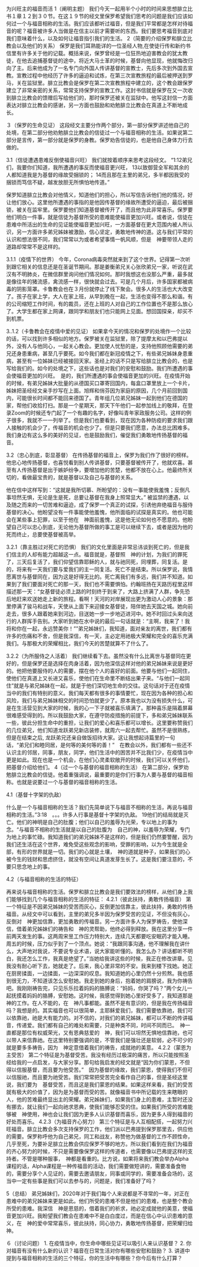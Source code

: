 为兴旺主的福音而活
1（阐明主题）
我们今天一起用半个小时的时间来思想腓立比书１章１２到３０节。在这１９节的经文里保罗希望我们思考的问题是我们应该如何过一个与福音相称的生活。我们应该都听过福音，但是我们平常都是怎样对待福音的呢？福音被许多人当做是在信主以前才需要听的东西。我们要思考福音到底对我们意味着什么，以及如何让福音指引我们的生活。
2（简要的介绍保罗和腓立比教会以及他们的关系）
保罗是我们耳熟能详的一位圣经人物,在使徒行传和新约书信里有许多关于他的记载。概括来说，保罗曾经是一位狂热地迫害教会的犹太教徒，在他去追捕基督徒的途中，将近大马士革的时候，基督向他显现，他就悔改归向了主。后来他成为了一名专门向外国人传讲基督的宣教士，先后多次到外国去宣教。宣教过程中他经历了许多的逼迫和试炼，在第三次宣教旅程的最后被押送到罗马，关在监狱里。腓立比教会是保罗在第二次宣教旅程中建立的，这个教会跟保罗建立了非常亲密的关系，常常支持保罗的宣教工作。这封书信就是保罗在又一次收到腓立比教会的馈赠后写给他们的，那时保罗还被关在监狱中。他写这封信一方面表达对腓立比教会的感谢，另一方面也鼓励和劝勉腓立比教会在真道上不断地成长。

３（保罗的生命见证）
这段经文主要分作两个部分，第一部分保罗讲述他自己的处境，在第二部分他劝勉腓立比教会的信徒过一个与福音相称的生活。如果说第二部分是言传，第一部分就是保罗的身教。保罗劝告信徒的，也是他自己身体力行去做的。

3.1（信徒遭遇患难反倒使福音兴旺）
我们就按着顺序来思考这段经文。
“1:12弟兄们，我要你们知道，我所遭遇的事反而使福音更兴旺， 13以致御营全军和其余的人都知道我是为基督的缘故受捆锁的； 14而且那在主里的弟兄，多半都因我受的捆锁而笃信不疑，越发放胆无所惧怕地传道。”

保罗知道腓立比教会对他情义，知道他们的担心，所以写信告诉他们他的情况，好让他们放心。这里他所遭遇的事指的是他因传基督的缘故所遭受的逼迫，最后被捆锁，被关在监牢里。保罗要他们知道基督被传开了，而且他为此非常喜乐。保罗要他们明白一件事，就是信徒为基督所受的患难能使福音更加兴旺。或者说，信徒在患难中所活出的生命的见证能使福音更加兴旺，一方面基督在更大范围内被人所认识，另一方面许多弟兄姊妹被激励，信心坚定，勇敢地传神的道。这与我们平常的认识和想法很不同，我们常常以为或者希望事情一帆风顺，但是　神要带领人走的道路却常常不是这样的。

3.1.1（疫情下的世界）
今年，Corona病毒突然就来到了这个世界。记得第一次听到跟它相关的信息还是在圣诞节期间。那是姜衡弟兄关心张欣弟兄一家，听说在武汉有不明肺炎，在微信群里询问他们情况如何。那时我想这也没那么严重，最多就是像往年的猪流感，禽流感一样，很快就会过去。可是几个月后，许多国家都被病毒的阴影笼罩。卡鲁教会也在３月份就停止了线下聚会。很多人的生活也大大改变了。孩子在家上学，大人在家上班，从早到晚在一起，生活也变得不那么和谐。有的公司缩短工作时间，有的裁员，还在上班的人对自己的工作位置也不是那么放心了。大学生都在家上网课，跟同学和朋友们也只能网上见面。想回国探亲，却买不到机票。

3..1.2（卡鲁教会在疫情中爱的见证）
如果拿今天的情况和保罗的处境作一个比较的话，可以找到许多相似的地方。保罗被关在监狱里，除了提摩太和以巴弗提以外，没有人与他同心，一起关心教会。更加使人忧愁的是，支持他照顾他需要的弟兄还身患重病，甚至几乎要死。如今我们都在新冠疫情之下，有些弟兄姊妹身患重病，甚至有一位姊妹已经被接回天家。圣经上的话不只是写给腓立比教会的，也是写给我们的。如今的处境之下，这些话也是对我们的安慰和鼓励。我们所遭遇的事会使福音更加的兴旺。　是的，我们所遭遇的事会使福音更加的兴旺。在疫情开始的时候，有弟兄姊妹大批量的从德国买口罩寄回国内，每盒口罩里放上一个卡片，姊妹把圣经经文亲手抄写在上面。旭辉和俏芬因为家庭的原因，几个月前回到国内，可能很长时间都不能回来德国了。青年组几位弟兄姊妹一起到他们在德国的家，帮他们收拾打扫。那是一个星期天，那天下午他们一起参加线上的敬拜，在登录Zoom的时候还专门起了一个有趣的名字，好像叫青年家政服务公司。这样的例子很多，我就不一一列举了。但是我们也要看到，现在因为各种防疫的要求我们跟人接触的机会少了，传福音的机会也少了。但是只要我们愿意，办法总比困难多。我们身边有这么多的美好的见证，也是鼓励我们，催促我们勇敢地传扬基督的福音。

3.2（忠心到底，彰显基督）
在传扬基督的福音上，保罗为我们作了很好的榜样。他忠心地传扬基督，也喜悦看到别人传讲基督，只要基督被传开了，他就欢喜。甚至有人传扬基督是出于嫉妒纷争，要增加他的苦楚，他都不放在心上。他最终所关切的，看做最宝贵的，就是基督以及自己与基督的关系。

他在信中这样写到：“这就是我所切慕、所盼望的：没有一事能使我羞愧；反倒凡事坦然无惧，无论是生是死，总要让基督在我身上照常显大。” 被监禁的遭遇，以及随之而来的一切苦难和逼迫，成了保罗一个真正的试探，引诱他弃绝福音与服侍基督的决心。他盼望没有一件事能使他羞愧，他所面临的试探是真实的。他也可能会在某些事上犯罪，以至于他在　神面前羞愧，这是他无论如何也不愿意的。他盼望自己可以忠心到底，无论他为基督所做的事工是可以继续下去，或者是因为他的死而终止，总要使基督被高举。


3.2.1（靠主胜过对死亡的恐惧）
我们的文化里面是非常忌讳谈到死亡的，但是我们信主的人却有能力超越这一点。福音就是，基督照　神的计划，为我们的罪死了，三天后复活了，我们仰望信靠耶稣的人，就与祂同死，同埋葬，同复活。是的，将来有一天我们要与爱我们的主一同复活。死亡不是结束。所以保罗说，我情愿离世与基督同在，因为这是好得无比的。死亡离我们有多远，我们并不知道。如果到了我们要面对死亡的那一天，我们也不需要惧怕。约翰班扬在天路历程里这样描述那一天：“女基督徒必须上路的时刻终于到来了，大路上挤满了人群，争先恐后地赶来欢送她走上新的旅程。看啊！天河的对岸展现出更为激动人心的景象：那里停满了骏马和战车，天使从上面下来迎接女基督徒，陪伴她去天国之城。她向前走去，很多人跟着她来到河边，目送她一步一步地迈进河中。她不时回过头来向送行的人群挥手告别。大家听到她在水中说的最后一句话就是：“主啊，我来了！我将和你在一起，永远赞美你！””弟兄姊妹们，我知道，面对亲友的离世，我们都有许多的伤痛和不舍，但是我深信，有一天，主必定用祂极大荣耀和完全的喜乐充满我们。与那极大的荣耀相比，我们今天的苦楚就算不了什么了。

3.2.2（为所服侍之人活着）
我们继续看下去。虽然没有什么比离世与基督同在更好的，但是保罗还是选择在肉身活着，因为他深信这样对他的弟兄姊妹来说是更好的。他把他要服侍的人的需要，摆在他个人的喜好的前面。他要与他们一起同住，使他们在真道上又长进又喜乐，使他们在生命里不断结出果子来。“与他们一起同住”就是与弟兄姊妹在一起，就是于他们深切地生命的交往。这句话对于还在疫情当中的我们有特别的意义。我们每天都有很多的事情要忙，现在因为各种的担心和风险，我们与弟兄姊妹相交的时间恐怕就更少了。原本我也以为没有损失什么，可是在生活营见到大家的时候，我的心一下子就被喜乐填满了。那种喜乐是隔着屏幕很难感受得到的。所以我鼓励大家，在遵守防疫措施的前提下，多和弟兄姊妹联系一些，彼此分担生命中的重担，让我们的爱心和喜乐都可以增长。这里要称赞我们的几位弟兄，他们知道龙跃弟兄新店装修，就周六一起去帮忙。虽然不是很熟练，但是在结束之后, 龙跃弟兄还亲自做饭招待大家。这让我想起诗篇里的一句话，“弟兄们和睦同居，是何等的美何等的善！”　在教会以外，我们都有一些还不认识主的邻居，同事，朋友，同学，他们生活中的困苦并不比我们少，在疫情当中更是如此。现在也是一个机会，在他们心灵柔软敞开的时候，我们可以关怀他们，把基督介绍给他们。
4（过一个与基督的福音相称的生活）
在第二部分，保罗劝勉腓立比教会的信徒。他着重强调说，最重要的是你们行事为人要与基督的福音相称。也就是说要过一个与基督的福音相称的生活。

4.1（基督十字架的仇敌）

什么是一个与福音相称的生活？我们先简单说下与福音不相称的生活，再说与福音相称的生活。”3:18　。。。许多人行事是基督十字架的仇敌。 19他们的结局就是灭亡。他们的神明是自己的肚腹；他们以自己的羞辱为光荣，专以地上的事为念。“与福音不相称的生活就是以自己的肚腹为　自己的神，以羞辱为荣耀，专门为地上的事忙碌。我知道我们的弟兄姊妹不是这样的，但是我们仍然要警醒，因为我们还生活在这个世界，难免受这些观念的影响，受罪的影响，以为今生就是全部，有形的世界就是一切。我们的心就是土壤，　神的道就是种子，如果我们的心被今生的钱财和思虑挤住，就没有空间让真道发芽生长了。这是我们要注意的，不要只思念地上的事。

4.2（与福音相称的生活的特征）

再来说与福音相称的生活。保罗和腓立比教会是我们要效法的榜样，从他们身上我们能够找到几个与福音相称的生活的特征：
4.2.1（彼此扶持，勇敢传扬福音）
第一个特征是不因弟兄姊妹的受苦而灰心，反倒更加信靠主，彼此扶持，勇敢的传扬福音。从经文中可以看到，主里的弟兄多半因为保罗受苦的见证，不但没有灰心，反倒对　神更加信靠，更加勇敢的传福音。另一方面许多人为保罗祷告，使他深信，借着弟兄姊妹们的祷告和　神的灵帮助，他终必得到释放。我在这里分享一件前两天发生的事。这两周宋昱工作压力特别大，连续几天都要吃安眠药才能入睡。周五的时候，压力似乎到了一个顶点。她说：“我跟同事沟通，他不理解我在讲什么，大声地对我说，不要说专业术语，说大家能听懂的。我怎么办？讲话都听不明白，我还怎么工作，我真是绝望了。”当她给我讲这些的时候，我正在修改讲章。见我没有耐心听下去，她就走了。后来，我心里非常的不安。我来到楼下找她。她正在厨房揉面，一边揉面，一边深深的叹息。我知道她的心里仍然十分煎熬。我也感到很无力，不知道该怎么安慰她。我走到她的身后，抱着她的肩膀说，我为你祷告吧。我刚刚祷告完，只见乐乐拉着妈妈的胳膊说：“妈妈，你哭了吗？”两个女儿一起抚摸着妈妈的胳膊，安慰她。这时候，我感觉得到她心里好受多了，我知道那是　神的工作。在人不能的，在　神凡事都能。虽然不是有意识的，但是我在传扬福音吗？我想是的。其实福音也可以很简单，主耶稣爱我们，我们需要依靠祂，我们可以依靠祂，祂是大有能力的。对不信的，对我们的弟兄姊妹，都可以不断的传讲福音，传递爱。我们都有自己的难处和需要，只是种类不同，时间不同而已。　神一直都是那位有权威荣光，又有恩典慈爱的　神，我们可以坦然无惧地信靠祂，也可以带人来信靠祂。在这里特别要强调的是，不管我们是强壮还是软弱，必不可少的就是要多多祷告，因为　神定意借着我们的祷告，成就祂的美意。
4.2.2（蒙恩为主受苦）
第二个特征是为基督受苦。我没有经历过极深的痛苦，所以只能按照圣经给我的一点启发，与大家分享。那句给我启发的经文就是“因为你们蒙恩，不但得以信服基督，而且要为他受苦。”　因为基督的缘故，我们蒙恩，使得我们不但可以信服祂，而且要为祂受苦。我们常常把受苦完全看作自己的事，但是圣经这里说，我们要为　基督受苦，而且这是我们蒙恩的结果。如果这样来看，我们的受苦就有极大的价值了，因为是为基督而受的苦。就像福音书中所记载的生来瞎眼的人，他的苦难最终显出主的荣耀。弟兄姊妹们，如果我们身上的患难，主暂时还没有挪去，就让我们一起向祂求恩典，使我们能够忍受的住。如果我们所受的苦难能够被　神使用，神也会让我们因为更多人认识基督而喜乐，因为更多人得到福音的好处而喜乐。
4.2.3（为福音齐心努力）
第三个特征是与人互相配搭，一起努力兴旺福音。腓立比教会多次支持保罗的工作，他们派以巴弗提到保罗那里去，供应他的需要。保罗称呼他为自己弟兄，同工和战友，称赞他为做基督的工作不顾性命，几乎至死，为要补足腓立比教会供应保罗不够的地方。所以我们看到在我们为福音的齐心努力的时候，不只是需要像保罗这样的传道者，也需要像以巴弗提这样的支持者。不管是哪种服事，　神都是看重的。比方说，如果将来我们教会举办Alpha课程的话，Alpha课程是一种传福音的活动，我们需要做短讲的，需要准备食物的，需要分享个人见证的，需要去邀请朋友，同事或同学的，需要准备会场的，这当中一定有些事是我们可以去参与的，问题是，我们准备好了吗？

5（总结）
弟兄姊妹们，2020年对于我们每个人来说都是不寻常的一年，对正在患难中的弟兄姊妹来更是如此。他们所受的患难不但是他们的患难，也是整个教会所受的患难。我深信　神是恩慈的，借着我们的祈求，祂必定成就他的美意，使福音更加兴旺。我盼望我们教会在患难中不是白白度过，而是在信心中认识患难的意义，在　神的爱中常常喜乐，彼此扶持，同心协力，勇敢地传扬基督，把荣耀归给神。


６（讨论问题）
    1. 在疫情当中，你生命中哪些见证可以吸引人来认识基督？
    2. 你对福音有没有什么新的认识？福音在日常生活对你有哪些安慰和鼓励？
    3. 讲道中提到与福音相称的生活的三个特征，你的生活中有哪些？你今后有什么打算？
